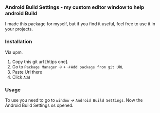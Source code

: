 ### Android Build Settings - my custom editor window to help android Build

I made this package for myself, but if you find it useful, feel free to use it in your projects.

### Installation
Via upm.
1. Copy this git url [https one].
2. Go to `Package Manager` _→_ `+`  _→_`Add package from git URL`
3. Paste Url there 
4. Click `Add`

### Usage
To use you need to go to `window` _→_ `Android Build Settings`.
Now the Android Build Settings os opened.
